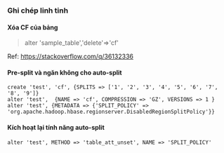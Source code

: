 ### Ghi chép linh tinh

#### Xóa CF của bảng

> alter 'sample_table','delete'=>'cf'

Ref: https://stackoverflow.com/q/36132336

#### Pre-split và ngăn không cho auto-split

```
create 'test', 'cf', {SPLITS => ['1', '2', '3', '4', '5', '6', '7', '8', '9']}
alter 'test',  {NAME => 'cf', COMPRESSION => 'GZ', VERSIONS => 1 }
alter 'test', {METADATA => {'SPLIT_POLICY' => 'org.apache.hadoop.hbase.regionserver.DisabledRegionSplitPolicy'}}
```

#### Kích hoạt lại tính năng auto-split

```
alter 'test', METHOD => 'table_att_unset', NAME => 'SPLIT_POLICY'
```
